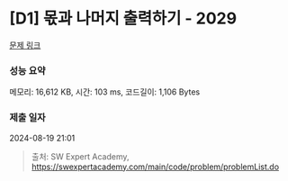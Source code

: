 # [D1] 몫과 나머지 출력하기 - 2029 

[문제 링크](https://swexpertacademy.com/main/code/problem/problemDetail.do?contestProbId=AV5QGNvKAtEDFAUq) 

### 성능 요약

메모리: 16,612 KB, 시간: 103 ms, 코드길이: 1,106 Bytes

### 제출 일자

2024-08-19 21:01



> 출처: SW Expert Academy, https://swexpertacademy.com/main/code/problem/problemList.do